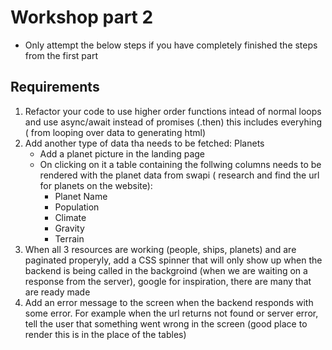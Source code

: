 # Workshop part 2

- Only attempt the below steps if you have completely finished the steps from the first part

## Requirements

1. Refactor your code to use higher order functions intead of normal loops and use async/await instead of promises (.then) this includes everyhing ( from looping over data to generating html)
2. Add another type of data tha needs to be fetched: Planets
   - Add a planet picture in the landing page
   - On clicking on it a table containing the follwing columns needs to be rendered with the planet data from swapi ( research and find the url for planets on the website):
     - Planet Name
     - Population
     - Climate
     - Gravity
     - Terrain
3. When all 3 resources are working (people, ships, planets) and are paginated properyly, add a CSS spinner that will only show up when the backend is being called in the backgroind (when we are waiting on a response from the server), google for inspiration, there are many that are ready made
4. Add an error message to the screen when the backend responds with some error. For example when the url returns not found or server error, tell the user that something went wrong in the screen (good place to render this is in the place of the tables)
